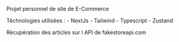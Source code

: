Projet personnel de site de E-Commerce

Téchnologies utilisées : 
    - NextJs
    - Tailwind
    - Typescript
    - Zustand

Récupération des articles sur l API de fakestoreapi.com

